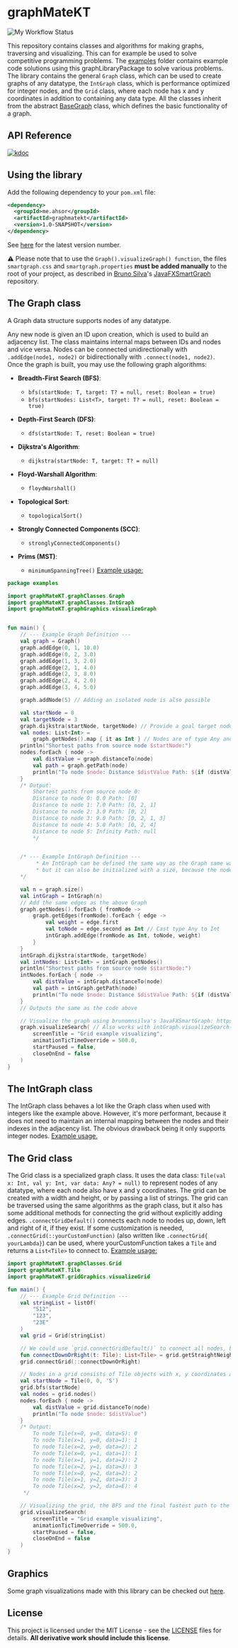 # graphMateKT

![My Workflow Status](https://github.com/Norskeaksel/GraphMateKT/actions/workflows/ci.yml/badge.svg)

This repository contains classes and algorithms for making graphs, traversing and visualizing.
This can for example be used to solve competitive programming problems.
The [examples](src/main/kotlin/graphMateKT/examples) folder contains example code solutions using this graphLibraryPackage to solve
various problems.
The library contains the general `Graph` class, which can be used to create graphs of any datatype,
the `IntGraph` class, which is performance optimized for integer nodes,
and the `Grid` class, where each node has x and y coordinates in addition to containing any data type.
All the classes inherit from the abstract [BaseGraph](https://norskeaksel.github.io/GraphMateKT/graphmatekt/graphMateKT.graphClasses/-base-graph/index.html)
class, which defines the basic functionality of a graph.

## API Reference

[![kdoc](https://img.shields.io/badge/kdoc-1.0.0-brightgreen)](https://norskeaksel.github.io/GraphMateKT)


## Using the library
Add the following dependency to your `pom.xml` file:
```xml
<dependency>
  <groupId>me.ahsor</groupId>
  <artifactId>graphmatekt</artifactId>
  <version>1.0-SNAPSHOT</version>
</dependency>
```
See [here](https://github.com/Norskeaksel/GraphMateKT/packages/) for the latest version number.

:warning: Please note that to use the ```Graph().visualizeGraph() function```, the files `smartgraph.css` and
`smartgraph.properties` **must be added manually** to the root of your project, as described in [Bruno Silva](https://github.com/brunomnsilva)'s
[JavaFXSmartGraph](https://github.com/brunomnsilva/JavaFXSmartGraph) repository.

## The Graph class

A Graph data structure supports nodes of any datatype.

Any new node is given an ID upon creation, which is used to build an adjacency list. The class maintains internal
maps between IDs and nodes and vice versa. Nodes can be connected unidirectionally with `.addEdge(node1, node2)`
or bidirectionally with `.connect(node1, node2)`.
Once the graph is built, you may use the following graph algorithms:

- **Breadth-First Search (BFS)**:
    - `bfs(startNode: T, target: T? = null, reset: Boolean = true)`
    - `bfs(startNodes: List<T>, target: T? = null, reset: Boolean = true)`

- **Depth-First Search (DFS)**:
    - `dfs(startNode: T, reset: Boolean = true)`

- **Dijkstra's Algorithm**:
    - `dijkstra(startNode: T, target: T? = null)`

- **Floyd-Warshall Algorithm**:
    - `floydWarshall()`

- **Topological Sort**:
    - `topologicalSort()`

- **Strongly Connected Components (SCC)**:
    - `stronglyConnectedComponents()`

- **Prims (MST)**:
    - `minimumSpanningTree()`
[Example usage:](SampleProject/src/main/kotlin/GraphExample.kt)

```kotlin
package examples

import graphMateKT.graphClasses.Graph
import graphMateKT.graphClasses.IntGraph
import graphMateKT.graphGraphics.visualizeGraph


fun main() {
    // --- Example Graph Definition ---
    val graph = Graph()
    graph.addEdge(0, 1, 10.0)
    graph.addEdge(0, 2, 3.0)
    graph.addEdge(1, 3, 2.0)
    graph.addEdge(2, 1, 4.0)
    graph.addEdge(2, 3, 8.0)
    graph.addEdge(2, 4, 2.0)
    graph.addEdge(3, 4, 5.0)

    graph.addNode(5) // Adding an isolated node is also possible

    val startNode = 0
    val targetNode = 3
    graph.dijkstra(startNode, targetNode) // Provide a goal target node to stop the search when the target is found
    val nodes: List<Int> =
        graph.getNodes().map { it as Int } // Nodes are of type Any and must therefore be casted to Int
    println("Shortest paths from source node $startNode:")
    nodes.forEach { node ->
        val distValue = graph.distanceTo(node)
        val path = graph.getPath(node)
        println("To node $node: Distance $distValue Path: ${if (distValue < Int.MAX_VALUE) path else null}")
    }
    /* Output:
        Shortest paths from source node 0:
        Distance to node 0: 0.0 Path: [0]
        Distance to node 1: 7.0 Path: [0, 2, 1]
        Distance to node 2: 3.0 Path: [0, 2]
        Distance to node 3: 9.0 Path: [0, 2, 1, 3]
        Distance to node 4: 5.0 Path: [0, 2, 4]
        Distance to node 5: Infinity Path: null
        */


    /* --- Example IntGraph Definition ---
         * An IntGraph can be defined the same way as the Graph same way as above,
         * but it can also be initialized with a size, because the nodes are integers values from 0 to n-1.
    */

    val n = graph.size()
    val intGraph = IntGraph(n)
    // Add the same edges as the above Graph
    graph.getNodes().forEach { fromNode ->
        graph.getEdges(fromNode).forEach { edge ->
            val weight = edge.first
            val toNode = edge.second as Int // Cast type Any to Int
            intGraph.addEdge(fromNode as Int, toNode, weight)
        }
    }
    intGraph.dijkstra(startNode, targetNode)
    val intNodes: List<Int> = intGraph.getNodes()
    println("Shortest paths from source node $startNode:")
    intNodes.forEach { node ->
        val distValue = intGraph.distanceTo(node)
        val path = intGraph.getPath(node)
        println("To node $node: Distance $distValue Path: ${if (distValue < Int.MAX_VALUE) path else null}")
    }
    // Outputs the same as the code above

    // Visualize the graph using brunomnsilva's JavaFXSmartGraph: https://github.com/brunomnsilva/JavaFXSmartGraph
    graph.visualizeSearch( // Also works with intGraph.visualizeSearch(
        screenTitle = "Grid example visualizing",
        animationTicTimeOverride = 500.0,
        startPaused = false,
        closeOnEnd = false
    )
}
```

## The IntGraph class

The IntGraph class behaves a lot like the Graph class when used with integers like the example above. However,
it's more performant, because it does not need to maintain an internal mapping between the nodes and their indexes in
the adjacency list. The obvious drawback being it only supports integer nodes.
[Example usage.](SampleProject/src/main/kotlin/GraphExample.kt)

## The Grid class

The Grid class is a specialized graph class. It uses the data class:
```Tile(val x: Int, val y: Int, var data: Any? = null)```
to represent nodes of any datatype, where each node also have x and y coordinates.
The grid can be created with a width and height, or by passing a list of strings.
The grid can be traversed using the same algorithms as the graph class,
but it also has some additional methods for connecting the grid without explicitly adding
edges. `.connectGridDefault()` connects each node to nodes up, down, left and right of it, if they exist.
If some customization is needed, `.connectGrid(::yourCustomFunction)` (also written like `.connectGrid{ yourLambda}`)
can be used, where yourCustomFunction takes a `Tile` and returns a `List<Tile>` to connect
to. [Example usage:](SampleProject/src/main/kotlin/GridExample.kt)

```kotlin
import graphMateKT.graphClasses.Grid
import graphMateKT.Tile
import graphMateKT.gridGraphics.visualizeGrid

fun main() {
    // --- Example Grid Definition ---
    val stringList = listOf(
        "S12",
        "123",
        "23E"
    )
    val grid = Grid(stringList)

    // We could use `grid.connectGridDefault()` to connect all nodes, but let's define a custom connection instead.
    fun connectDownOrRight(t: Tile): List<Tile> = grid.getStraightNeighbours(t).filter { it.x >= t.x || it.y > t.y }
    grid.connectGrid(::connectDownOrRight)

    // Nodes in a grid consists of Tile objects with x, y coordinates and data
    val startNode = Tile(0, 0, 'S')
    grid.bfs(startNode)
    val nodes = grid.nodes()
    nodes.forEach { node ->
        val distValue = grid.distanceTo(node)
        println("To node $node: $distValue")
    }
    /* Output:
        To node Tile(x=0, y=0, data=S): 0
        To node Tile(x=1, y=0, data=1): 1
        To node Tile(x=2, y=0, data=2): 2
        To node Tile(x=0, y=1, data=1): 1
        To node Tile(x=1, y=1, data=2): 2
        To node Tile(x=2, y=1, data=3): 3
        To node Tile(x=0, y=2, data=2): 2
        To node Tile(x=1, y=2, data=3): 3
        To node Tile(x=2, y=2, data=E): 4
     */

    // Visualizing the grid, the BFS and the final fastest path to the target
    grid.visualizeSearch(
        screenTitle = "Grid example visualizing",
        animationTicTimeOverride = 500.0,
        startPaused = false,
        closeOnEnd = false
    )
}

```

## Graphics

Some graph visualizations made with this library can be checked out
[here](https://github.com/Norskeaksel/GridGraphics/).

## License

This project is licensed under the MIT License - see the [LICENSE](LICENSE-AkselsGraphLibrary) files for details. **All derivative work should include this license**.
